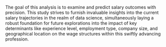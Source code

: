 The goal of this analysis is to examine and predict salary outcomes with precision. This study strives to furnish invaluable insights into the current salary trajectories in the realm of data science, simultaneously laying a robust foundation for future explorations into the impact of key determinants like experience level, employment type, company size, and geographical location on the wage structures within this swiftly advancing profession.

